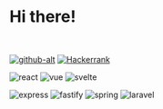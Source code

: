 # Hi there!

<div >
<br>

  
[![github-alt](https://img.shields.io/static/v1?style=for-the-badge&logo=github&label=%20&message=rochelle-m&color=gray)](https://github.com/rochelle-m/) [![Hackerrank](https://img.shields.io/badge/-Hackerrank-2EC866?style=for-the-badge&logo=HackerRank&logoColor=white)](https://www.hackerrank.com/rochellemartins)

![react](https://img.shields.io/static/v1?label=react&message=learning&color=77d8f4&logo=react)
![vue](https://img.shields.io/static/v1?label=vue.js&message=learning&color=3fb27f&logo=vue.js)
![svelte](https://img.shields.io/static/v1?label=svelte&message=learning&color=f73c00&logo=svelte)

![express](https://img.shields.io/static/v1?label=express&message=learning&color=7c848a&logo=express)
![fastify](https://img.shields.io/static/v1?label=fastify&message=learning&color=7c848a&logo=fastify)
![spring](https://img.shields.io/static/v1?label=spring&message=learning&color=6aad3d&logo=spring)
![laravel](https://img.shields.io/static/v1?label=laravel&message=learning&color=f72c1f&logo=laravel)

</div>
